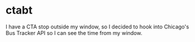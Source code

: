 # ctabt
I have a CTA stop outside my window, so I decided to hook into Chicago's Bus Tracker API so I can see the time from my window.
